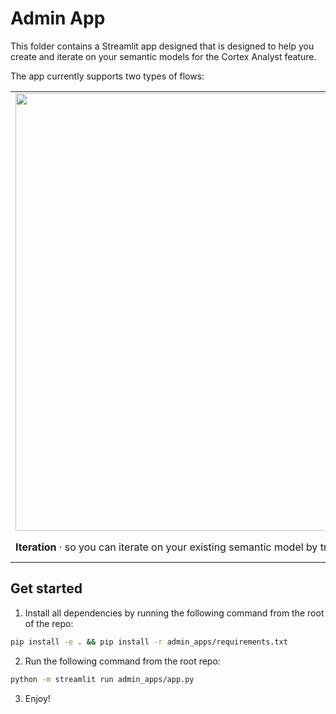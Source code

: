 # Admin App

This folder contains a Streamlit app designed that is designed to help you create and iterate on your semantic models
for the Cortex Analyst feature.

The app currently supports two types of flows:

<table border="0">
   <tr>
     <td><img src="https://github.com/Snowflake-Labs/semantic-model-generator/assets/103658138/2b5fd664-9a9a-46ed-afbf-cb7638f0ad19" width="700"></td>
     <td><img src="https://github.com/Snowflake-Labs/semantic-model-generator/assets/103658138/d96a4255-9e82-41ba-8a82-dcb87353b667" width="500"></td>
  </tr>
  <tr>
      <td><strong>Iteration</strong> · so you can iterate on your existing semantic model by trying it live in a chat UI!</td>
      <td><strong>Builder</strong> · so you can create and refine a semantic model from scratch!</td>
   </tr>
<table>

## Get started

1. Install all dependencies by running the following command from the root of the repo:

```bash
pip install -e . && pip install -r admin_apps/requirements.txt
```

2. Run the following command from the root repo:

```bash
python -m streamlit run admin_apps/app.py 
```

3. Enjoy! 